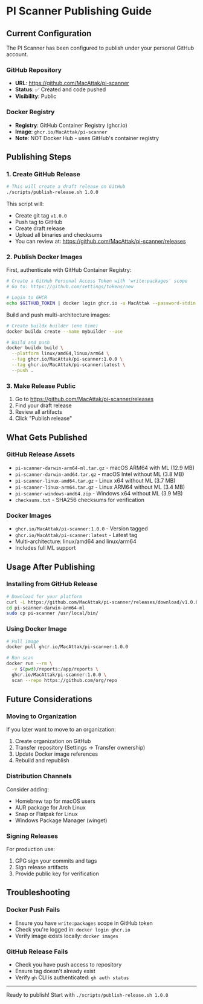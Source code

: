 # PI Scanner Publishing Guide

## Current Configuration

The PI Scanner has been configured to publish under your personal GitHub account.

### GitHub Repository
- **URL**: https://github.com/MacAttak/pi-scanner
- **Status**: ✅ Created and code pushed
- **Visibility**: Public

### Docker Registry
- **Registry**: GitHub Container Registry (ghcr.io)
- **Image**: `ghcr.io/MacAttak/pi-scanner`
- **Note**: NOT Docker Hub - uses GitHub's container registry

## Publishing Steps

### 1. Create GitHub Release

```bash
# This will create a draft release on GitHub
./scripts/publish-release.sh 1.0.0
```

This script will:
- Create git tag `v1.0.0`
- Push tag to GitHub
- Create draft release
- Upload all binaries and checksums
- You can review at: https://github.com/MacAttak/pi-scanner/releases

### 2. Publish Docker Images

First, authenticate with GitHub Container Registry:
```bash
# Create a GitHub Personal Access Token with 'write:packages' scope
# Go to: https://github.com/settings/tokens/new

# Login to GHCR
echo $GITHUB_TOKEN | docker login ghcr.io -u MacAttak --password-stdin
```

Build and push multi-architecture images:
```bash
# Create buildx builder (one time)
docker buildx create --name mybuilder --use

# Build and push
docker buildx build \
  --platform linux/amd64,linux/arm64 \
  --tag ghcr.io/MacAttak/pi-scanner:1.0.0 \
  --tag ghcr.io/MacAttak/pi-scanner:latest \
  --push .
```

### 3. Make Release Public

1. Go to https://github.com/MacAttak/pi-scanner/releases
2. Find your draft release
3. Review all artifacts
4. Click "Publish release"

## What Gets Published

### GitHub Release Assets
- `pi-scanner-darwin-arm64-ml.tar.gz` - macOS ARM64 with ML (12.9 MB)
- `pi-scanner-darwin-amd64.tar.gz` - macOS Intel without ML (3.8 MB)
- `pi-scanner-linux-amd64.tar.gz` - Linux x64 without ML (3.7 MB)
- `pi-scanner-linux-arm64.tar.gz` - Linux ARM64 without ML (3.4 MB)
- `pi-scanner-windows-amd64.zip` - Windows x64 without ML (3.9 MB)
- `checksums.txt` - SHA256 checksums for verification

### Docker Images
- `ghcr.io/MacAttak/pi-scanner:1.0.0` - Version tagged
- `ghcr.io/MacAttak/pi-scanner:latest` - Latest tag
- Multi-architecture: linux/amd64 and linux/arm64
- Includes full ML support

## Usage After Publishing

### Installing from GitHub Release
```bash
# Download for your platform
curl -L https://github.com/MacAttak/pi-scanner/releases/download/v1.0.0/pi-scanner-darwin-arm64-ml.tar.gz | tar xz
cd pi-scanner-darwin-arm64-ml
sudo cp pi-scanner /usr/local/bin/
```

### Using Docker Image
```bash
# Pull image
docker pull ghcr.io/MacAttak/pi-scanner:1.0.0

# Run scan
docker run --rm \
  -v $(pwd)/reports:/app/reports \
  ghcr.io/MacAttak/pi-scanner:1.0.0 \
  scan --repo https://github.com/org/repo
```

## Future Considerations

### Moving to Organization
If you later want to move to an organization:
1. Create organization on GitHub
2. Transfer repository (Settings → Transfer ownership)
3. Update Docker image references
4. Rebuild and republish

### Distribution Channels
Consider adding:
- Homebrew tap for macOS users
- AUR package for Arch Linux
- Snap or Flatpak for Linux
- Windows Package Manager (winget)

### Signing Releases
For production use:
1. GPG sign your commits and tags
2. Sign release artifacts
3. Provide public key for verification

## Troubleshooting

### Docker Push Fails
- Ensure you have `write:packages` scope in GitHub token
- Check you're logged in: `docker login ghcr.io`
- Verify image exists locally: `docker images`

### GitHub Release Fails
- Check you have push access to repository
- Ensure tag doesn't already exist
- Verify `gh` CLI is authenticated: `gh auth status`

---

Ready to publish! Start with `./scripts/publish-release.sh 1.0.0`